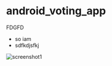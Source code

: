 # android_voting_app
FDGFD
* so iam
* sdfkdjsfkj

![screenshot1](C:/Users/jhash/OneDrive/Desktop/1.JPG)
